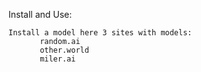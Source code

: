 Install and Use:


    Install a model here 3 sites with models:
           random.ai
           other.world
           miler.ai
